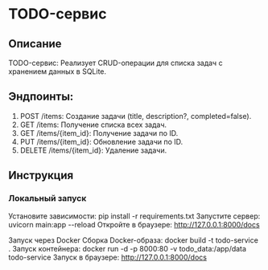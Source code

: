 # TODO-сервис

## Описание

TODO-сервис: Реализует CRUD-операции для списка задач с хранением данных в SQLite.

## Эндпоинты:
1. POST /items: Создание задачи (title, description?,
completed=false).
2. GET /items: Получение списка всех задач.
3. GET /items/{item_id}: Получение задачи по ID.
4. PUT /items/{item_id}: Обновление задачи по ID.
5. DELETE /items/{item_id}: Удаление задачи.

## Инструкция

### Локальный запуск
Установите зависимости: pip install -r requirements.txt
Запустите сервер: uvicorn main:app --reload
Откройте в браузере: http://127.0.0.1:8000/docs

Запуск через Docker
Сборка Docker-образа: docker build -t todo-service .
Запуск контейнера: docker run -d -p 8000:80 -v todo_data:/app/data todo-service
Запуск в браузере: http://127.0.0.1:8000/docs
